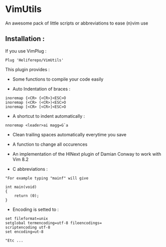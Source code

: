 # VimUtils

An awesome pack of little scripts or abbreviations to ease (n)vim use

## Installation :

If you use VimPlug :
```vim
Plug 'Heliferepo/VimUtils'
```

This plugin provides :

- Some functions to compile your code easily

- Auto Indentation of braces :
```vim
inoremap {<CR> {<CR>}<ESC>O
inoremap (<CR> (<CR>)<ESC>O
inoremap [<CR> [<CR>]<ESC>O
```

- A shortcut to indent automatically :
```vim
nnoremap <leader>ai magg=G`a
```

- Clean trailing spaces automatically everytime you save

- A function to change all occurences

- An implementation of the HlNext plugin of Damian Conway to work with Vim 8.2

- C abbreviations :
```vim
"For example typing "mainf" will give

int main(void)
{
    return (0);
}
```

- Encoding is setted to :
```
set fileformat=unix
setglobal termencoding=utf-8 fileencodings=
scriptencoding utf-8
set encoding=ut-8

"Etc ...
```
